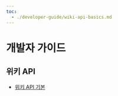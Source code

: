 ```yaml
---
toc:
  - ./developer-guide/wiki-api-basics.md
---
```

# 개발자 가이드

## 위키 API

* [위키 API 기본](./developer-guide/wiki-api-basics.md)
